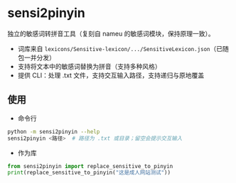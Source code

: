 # sensi2pinyin

独立的敏感词转拼音工具（复刻自 nameu 的敏感词模块，保持原理一致）。

- 词库来自 `lexicons/Sensitive-lexicon/.../SensitiveLexicon.json`（已随包一并分发）
- 支持将文本中的敏感词替换为拼音（支持多种风格）
- 提供 CLI：处理 .txt 文件，支持交互输入路径，支持递归与原地覆盖

## 使用

- 命令行

```bash
python -m sensi2pinyin --help
sensi2pinyin <路径>  # 路径为 .txt 或目录；留空会提示交互输入
```

- 作为库

```python
from sensi2pinyin import replace_sensitive_to_pinyin
print(replace_sensitive_to_pinyin("这是成人网站测试"))
```
